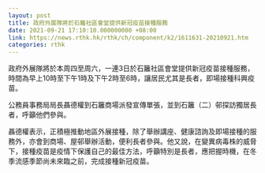 ```yaml
---
layout: post
title: 政府外展隊將於石籬社區會堂提供新冠疫苗接種服務
date: 2021-09-21 17:10:10.000000000 +08:00
link: https://news.rthk.hk/rthk/ch/component/k2/1611631-20210921.htm
categories: rthk
---
```


政府外展隊將於本周四至周六，一連3日於石籬社區會堂提供新冠疫苗接種服務，時間為早上10時至下午1時及下午2時至6時，讓居民尤其是長者，即場接種科興疫苗。

公務員事務局局長聶德權到石籬商場派發宣傳單張，並到石籬（二）邨探訪獨居長者，呼籲他們參與。

聶德權表示，正積極推動地區外展接種，除了舉辦講座、健康諮詢及即場接種的服務外，亦會到商場、屋邨舉辦活動，便利長者參與。他又說，在變異病毒株的威脅下，接種疫苗是疫情下保護自己的最佳方法，呼籲特別是長者，應把握時機，在冬季流感季節尚未來臨之前，完成接種新冠疫苗。
